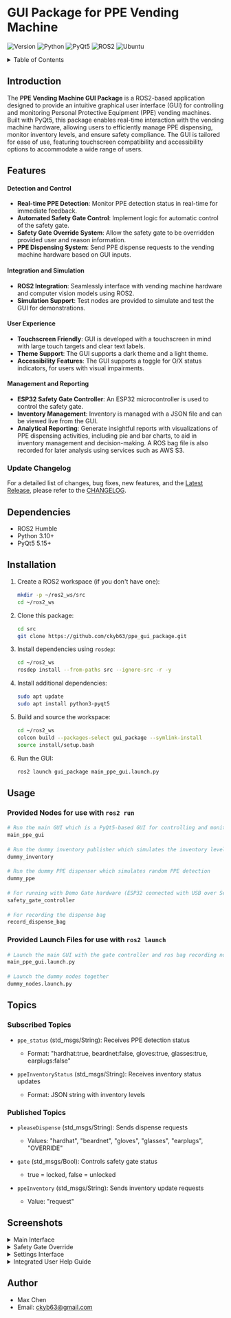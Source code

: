 # GUI Package for PPE Vending Machine

![Version](https://img.shields.io/badge/Version-0.9.0-blue)
![Python](https://img.shields.io/badge/Python-3.10%2B-blue?logo=python&logoColor=white)
![PyQt5](https://img.shields.io/badge/PyQt5-5.15%2B-blue?logo=qt&logoColor=white)
![ROS2](https://img.shields.io/badge/ROS2-Humble-orange?logo=ros&logoColor=white)
![Ubuntu](https://img.shields.io/badge/Ubuntu-22.04-orange?logo=ubuntu&logoColor=white)

<details>
<summary>Table of Contents</summary>

- [Introduction](#introduction)
- [Features](#features)
- [Update Changelog](#update-changelog)
- [Dependencies](#dependencies)
- [Installation](#installation)
- [Usage](#usage)
- [Topics](#topics)
- [Screenshots](#screenshots)
- [Author](#author)

</details>

## Introduction

The **PPE Vending Machine GUI Package** is a ROS2-based application designed to provide an intuitive graphical user interface (GUI) for controlling and monitoring Personal Protective Equipment (PPE) vending machines. Built with PyQt5, this package enables real-time interaction with the vending machine hardware, allowing users to efficiently manage PPE dispensing, monitor inventory levels, and ensure safety compliance. The GUI is tailored for ease of use, featuring touchscreen compatibility and accessibility options to accommodate a wide range of users.

## Features

#### Detection and Control
- **Real-time PPE Detection**: Monitor PPE detection status in real-time for immediate feedback.
- **Automated Safety Gate Control**: Implement logic for automatic control of the safety gate.
- **Safety Gate Override System**: Allow the safety gate to be overridden provided user and reason information.
- **PPE Dispensing System**: Send PPE dispense requests to the vending machine hardware based on GUI inputs.

#### Integration and Simulation
- **ROS2 Integration**: Seamlessly interface with vending machine hardware and computer vision models using ROS2.
- **Simulation Support**: Test nodes are provided to simulate and test the GUI for demonstrations.

#### User Experience
- **Touchscreen Friendly**: GUI is developed with a touchscreen in mind with large touch targets and clear text labels.
- **Theme Support**: The GUI supports a dark theme and a light theme.
- **Accessibility Features**: The GUI supports a toggle for O/X status indicators, for users with visual impairments.

#### Management and Reporting
- **ESP32 Safety Gate Controller**: An ESP32 microcontroller is used to control the safety gate.
- **Inventory Management**: Inventory is managed with a JSON file and can be viewed live from the GUI.
- **Analytical Reporting**: Generate insightful reports with visualizations of PPE dispensing activities, including pie and bar charts, to aid in inventory management and decision-making. A ROS bag file is also recorded for later analysis using services such as AWS S3.

### Update Changelog
For a detailed list of changes, bug fixes, new features, and the [Latest Release](CHANGELOG.md#latest-release), please refer to the [CHANGELOG](CHANGELOG.md).

## Dependencies

- ROS2 Humble
- Python 3.10+
- PyQt5 5.15+

## Installation

1. Create a ROS2 workspace (if you don't have one):
    ```bash
    mkdir -p ~/ros2_ws/src
    cd ~/ros2_ws
    ```

2. Clone this package:
    ```bash
    cd src
    git clone https://github.com/ckyb63/ppe_gui_package.git
    ```

3. Install dependencies using `rosdep`:
    ```bash
    cd ~/ros2_ws
    rosdep install --from-paths src --ignore-src -r -y
    ```

4. Install additional dependencies:
    ```bash
    sudo apt update
    sudo apt install python3-pyqt5
    ```

5. Build and source the workspace:
    ```bash
    cd ~/ros2_ws
    colcon build --packages-select gui_package --symlink-install
    source install/setup.bash
    ```

6. Run the GUI:
    ```bash
    ros2 launch gui_package main_ppe_gui.launch.py
    ```

## Usage

### Provided Nodes for use with ```ros2 run```

```bash
# Run the main GUI which is a PyQt5-based GUI for controlling and monitoring the PPE vending machine
main_ppe_gui

# Run the dummy inventory publisher which simulates the inventory level of the PPE vending machine
dummy_inventory

# Run the dummy PPE dispenser which simulates random PPE detection
dummy_ppe

# For running with Demo Gate hardware (ESP32 connected with USB over Serial)
safety_gate_controller

# For recording the dispense bag
record_dispense_bag
```

### Provided Launch Files for use with ```ros2 launch```

```bash
# Launch the main GUI with the gate controller and ros bag recording node
main_ppe_gui.launch.py

# Launch the dummy nodes together
dummy_nodes.launch.py
```

## Topics

### Subscribed Topics
- `ppe_status` (std_msgs/String): Receives PPE detection status
  - Format: "hardhat:true, beardnet:false, gloves:true, glasses:true, earplugs:false"

- `ppeInventoryStatus` (std_msgs/String): Receives inventory status updates
  - Format: JSON string with inventory levels

### Published Topics
- `pleaseDispense` (std_msgs/String): Sends dispense requests
  - Values: "hardhat", "beardnet", "gloves", "glasses", "earplugs", "OVERRIDE"

- `gate` (std_msgs/Bool): Controls safety gate status
  - true = locked, false = unlocked

- `ppeInventory` (std_msgs/String): Sends inventory update requests
  - Value: "request"

## Screenshots

<details>
<summary>Main Interface</summary>

<table>
<tr>
    <td width="50%"><img src="images/main_gui_window_75.png" width="100%" style="max-width:400px"/></td>
    <td width="50%"><img src="images/dark_theme_with_OX_75.png" width="100%" style="max-width:400px"/></td>
</tr>
<tr>
    <td><em>Standard interface with PPE status indicators</em></td>
    <td><em>Dark theme with accessibility features</em></td>
</tr>
</table>

</details>

<details>
<summary>Safety Gate Override</summary>

![Override Dialog](images/override_content_75.png)

*Enhanced override page with user authentication and reason tracking*

</details>

<details>
<summary>Settings Interface</summary>

<table>
<tr>
    <td width="50%"><img src="images/settings_appearance.png" width="100%" style="max-width:400px"/></td>
    <td width="50%"><img src="images/settings_inventory_75.png" width="100%" style="max-width:400px"/></td>
</tr>
<tr>
    <td><em>Main settings configuration panel</em></td>
    <td><em>Inventory management settings</em></td>
</tr>
</table>

<table>
<tr>
    <td width="50%"><img src="images/settings_timing_75.png" width="100%" style="max-width:400px"/></td>
    <td width="50%"><img src="images/settings_override_log_75.png" width="100%" style="max-width:400px"/></td>
</tr>
<tr>
    <td><em>System timing and delay settings</em></td>
    <td><em>Override logging and configuration</em></td>
</tr>
</table>

<table>
<tr>
    <td width="50%"><img src="images/settings_info.png" width="100%" style="max-width:400px"/></td>
    <td width="50%"><img src="images/settings_report.png" width="100%" style="max-width:400px"/></td>
</tr>
<tr>
    <td><em>Settings tab Info</em></td>
    <td><em>Dispensing report and analytics</em></td>
</tr>
</table>

</details>

<details>
<summary>Integrated User Help Guide</summary>

![User Help Guide](images/user_help_content_77a.png)

*Comprehensive user help guide with feature explanations*

</details>

## Author

- Max Chen
- Email: ckyb63@gmail.com